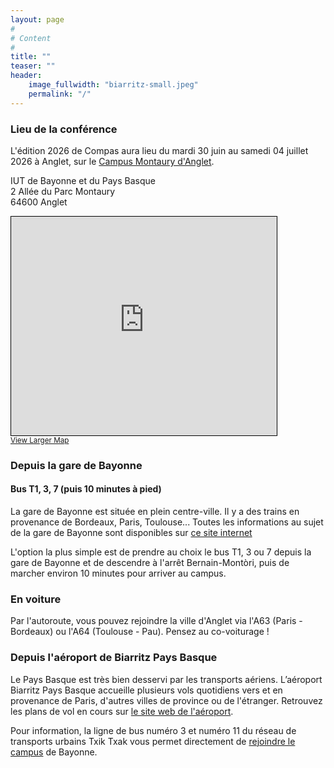```yaml
---
layout: page
#
# Content
#
title: ""
teaser: ""
header:
    image_fullwidth: "biarritz-small.jpeg"
    permalink: "/"
---
```


### **Lieu de la conférence**

L'édition 2026 de Compas aura lieu du mardi 30 juin au samedi 04 juillet
2026 à Anglet, sur le [Campus Montaury d'Anglet](https://organisation.univ-pau.fr/fr/decouvrir-l-uppa/les-campus/campus-d-anglet.html).

IUT de Bayonne et du Pays Basque<br>
2 Allée du Parc Montaury<br>
64600 Anglet <br>

<iframe width="425" height="350" src="https://www.openstreetmap.org/export/embed.html?bbox=-1.5115588903427126%2C43.47644917979711%2C-1.506301760673523%2C43.47892101205069&amp;layer=mapnik&amp;marker=43.477685108563605%2C-1.5089303255081177" style="border: 1px solid black"></iframe><br/><small><a href="https://www.openstreetmap.org/?mlat=43.477685&amp;mlon=-1.508930#map=19/43.477685/-1.508930">View Larger Map</a></small>

<!-- Voir détails: [OpenStreetMap](  https://www.openstreetmap.org/?mlat=44.844978&amp;mlon=-0.557524#map=19/44.844978/-0.557524) / [Google Maps](https://maps.app.goo.gl/2g4kc4Bubz1oJgDs8) -->
<!-- {: style="text-align: center;"} -->

<!-- #### Maintenance de la ligne A -->

<!-- **Attention** : une **maintenance** de la ligne **A** est prévue pendant -->
<!-- la durée de la conférence au niveau du [Pont de -->
<!-- Pierre](https://www.infotbm.com/sites/default/files/medias/images/GD_PLAN_TRAM_2023_HD_0.jpg) -->
<!-- reliant le coeur du centre ville de Bordeaux (rive gauche) à la rive -->
<!-- droite où se situe la conférence. Cela correspond à la partie entre -->
<!-- les arrêts consécutifs *Porte de Bourgogne* (rive gauche) et -->
<!-- *Stalingrad* (rive droite). -->

<!-- Un *bus relais* est prévu. -->


### Depuis la gare de Bayonne

#### Bus T1, 3, 7 (puis 10 minutes à pied)

La gare de Bayonne est située en plein centre-ville. Il y a des trains en provenance de Bordeaux, Paris, Toulouse... Toutes les informations au sujet de la gare de Bayonne sont disponibles sur [ce site internet](https://www.garesetconnexions.sncf/fr/gares-services/bayonne)

L'option la plus simple est de prendre au choix le bus T1, 3 ou 7 depuis la gare de Bayonne et de descendre à l'arrêt Bernain-Montòri, puis de marcher environ 10 minutes pour arriver au campus.

### En voiture

Par l'autoroute, vous pouvez rejoindre la ville d'Anglet via l'A63 (Paris - Bordeaux) ou l'A64 (Toulouse - Pau). Pensez au co-voiturage !

### Depuis l'aéroport de Biarritz Pays Basque
Le Pays Basque est très bien desservi par les transports aériens. L’aéroport Biarritz Pays Basque accueille plusieurs vols quotidiens vers et en provenance de Paris, d'autres villes de province ou de l'étranger. Retrouvez les plans de vol en cours sur [le site web de l'aéroport](https://www.biarritz.aeroport.fr).

Pour information, la ligne de bus numéro 3 et numéro 11 du réseau de transports urbains Txik Txak vous permet directement de [rejoindre le campus](https://biarritz.aeroport.fr/fr/parking-transport/bus/) de Bayonne. 

<!-- ### Quelques hébergements possibles (à titre indicatif) -->
